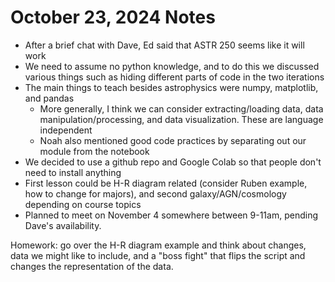 # October 23, 2024 Notes

* After a brief chat with Dave, Ed said that ASTR 250 seems like it will work 
* We need to assume no python knowledge, and to do this we discussed various things such as hiding different parts of code in the two iterations
* The main things to teach besides astrophysics were numpy, matplotlib, and pandas
  * More generally, I think we can consider extracting/loading data, data manipulation/processing, and data visualization. These are language independent 
  * Noah also mentioned good code practices by separating out our module from the notebook 
* We decided to use a github repo and Google Colab so that people don't need to install anything 
* First lesson could be H-R diagram related (consider Ruben example, how to change for majors), and second galaxy/AGN/cosmology depending on course topics
* Planned to meet on November 4 somewhere between 9-11am, pending Dave's availability. 

Homework: go over the H-R diagram example and think about changes, data we might like to include, and a "boss fight" that flips the script and changes the representation of the data. 
